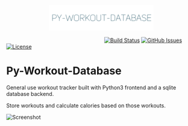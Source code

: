 <p align="center"><img width="55%" src="./assets/title.png"/></p>

&nbsp;&nbsp;&nbsp;&nbsp;&nbsp;&nbsp;&nbsp;&nbsp;&nbsp;&nbsp;&nbsp;&nbsp;&nbsp;&nbsp;&nbsp;&nbsp;&nbsp;&nbsp;&nbsp;&nbsp;&nbsp;&nbsp;&nbsp;&nbsp;&nbsp;&nbsp;&nbsp;&nbsp;&nbsp;&nbsp;&nbsp;&nbsp;&nbsp;&nbsp;&nbsp;&nbsp;&nbsp;&nbsp;&nbsp;&nbsp;&nbsp;&nbsp;&nbsp;&nbsp;&nbsp;&nbsp;&nbsp;&nbsp;&nbsp;&nbsp;&nbsp;&nbsp;&nbsp;&nbsp;&nbsp;&nbsp;&nbsp;&nbsp;&nbsp;&nbsp;&nbsp;&nbsp;&nbsp;&nbsp;&nbsp;
[![Build Status](https://travis-ci.com/Nightwatch/nightwatch.svg?branch=master)](https://travis-ci.com/Nightwatch/nightwatch)
[![GitHub Issues](https://img.shields.io/github/issues/csesock/Py-Workout-Database)](https://github.com/csesock/Py-Workout-Database/issues)
[![License](https://img.shields.io/badge/license-GPL--3.0-blue.svg)](https://opensource.org/licenses/GPL-3.0)


# Py-Workout-Database

General use workout tracker built with Python3 frontend and a sqlite database backend.

Store workouts and calculate calories based on those workouts. 

![Screenshot](https://i.imgur.com/u2dozM9.png)
